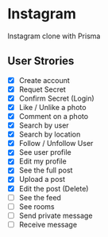 # Instagram

Instagram clone with Prisma

## User Strories

- [x] Create account
- [x] Requet Secret
- [x] Confirm Secret (Login)
- [x] Like / Unlike a photo
- [x] Comment on a photo
- [x] Search by user
- [x] Search by location
- [x] Follow / Unfollow User
- [x] See user profile
- [x] Edit my profile
- [x] See the full post
- [x] Upload a post
- [x] Edit the post (Delete)
- [ ] See the feed
- [ ] See rooms
- [ ] Send private message
- [ ] Receive message
